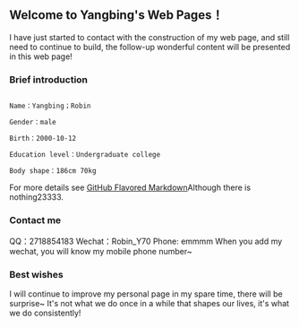## Welcome to Yangbing's  Web Pages！

I have just started to contact with the construction of my web page, and still need to continue to build, the follow-up wonderful content will be presented in this web page!
### Brief introduction

```markdown

Name：Yangbing；Robin

Gender：male

Birth：2000-10-12

Education level：Undergraduate college

Body shape：186cm 70kg

```

For more details see [GitHub Flavored Markdown](https://guides.github.com/features/mastering-markdown/)Although there is nothing23333.

### Contact me

QQ：2718854183
Wechat：Robin_Y70
Phone: emmmm When you add my wechat, you will know my mobile phone number~

### Best wishes

I will continue to improve my personal page in my spare time, there will be surprise~
It's not what we do once in a while that shapes our lives, it's what we do consistently!
